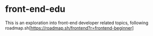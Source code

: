 # front-end-edu
This is an exploration into front-end developer related topics, following roadmap.sh[https://roadmap.sh/frontend?r=frontend-beginner]
